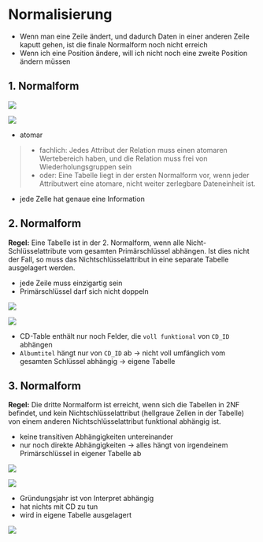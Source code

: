 # Normalisierung

* Wenn man eine Zeile ändert, und dadurch Daten in einer anderen Zeile kaputt gehen, ist die finale Normalform noch nicht erreich
* Wenn ich eine Position ändere, will ich nicht noch eine zweite Position ändern müssen

## 1. Normalform

![](./assets/normalform-1-vorher.png)

![](./assets/normalform-1-nachher.png)

* atomar
>
> * fachlich: Jedes Attribut der Relation muss einen atomaren Wertebereich haben, und die Relation muss frei von Wiederholungsgruppen sein
> * oder: Eine Tabelle liegt in der ersten Normalform vor, wenn jeder Attributwert eine atomare, nicht weiter zerlegbare
Dateneinheit ist.

* jede Zelle hat genaue eine Information

## 2. Normalform

**Regel:** Eine Tabelle ist in der 2. Normalform, wenn alle Nicht-Schlüsselattribute vom gesamten Primärschlüssel abhängen. Ist dies nicht der Fall, so muss das Nichtschlüsselattribut in eine separate Tabelle ausgelagert werden.

* jede Zeile muss einzigartig sein
* Primärschlüssel darf sich nicht doppeln

![](./assets/normalform-2-vorher.png)

![](./assets/normalform-2-nachher.png)

* CD-Table enthält nur noch Felder, die `voll funktional` von `CD_ID` abhängen
* `Albumtitel` hängt nur von `CD_ID` ab -> nicht voll umfänglich vom gesamten Schlüssel abhängig -> eigene Tabelle

## 3. Normalform

**Regel:** Die dritte Normalform ist erreicht, wenn sich die Tabellen in 2NF befindet, und kein Nichtschlüsselattribut (hellgraue Zellen in der Tabelle) von einem anderen Nichtschlüsselattribut funktional abhängig ist.

* keine transitiven Abhängigkeiten untereinander
* nur noch direkte Abhängigkeiten -> alles hängt von irgendeinem Primärschlüssel in eigener Tabelle ab

![](./assets/normalform-3-vorher.png)

![](./assets/normalform-3-nachher.png)

* Gründungsjahr ist von Interpret abhängig
* hat nichts mit CD zu tun
* wird in eigene Tabelle ausgelagert

![](./assets/normalform-3-nachher-schoen.png)
